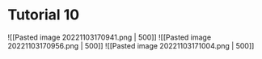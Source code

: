 # Tutorial 10

![[Pasted image 20221103170941.png | 500]]
![[Pasted image 20221103170956.png | 500]]
![[Pasted image 20221103171004.png | 500]]
